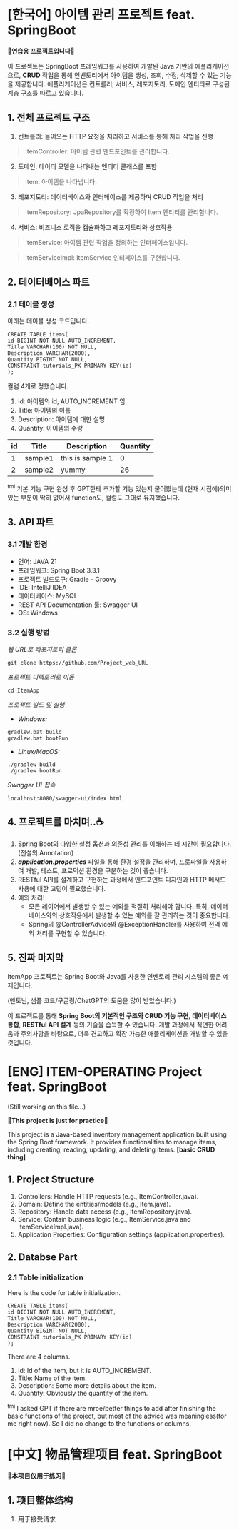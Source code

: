 # [한국어] 아이템 관리 프로젝트 feat. SpringBoot

**🤡연습용 프로젝트입니다🤡**

이 프로젝트는 SpringBoot 프레임워크를 사용하여 개발된 Java 기반의 애플리케이션으로, **CRUD** 작업을 통해 인벤토리에서 아이템을 생성, 조회, 수정, 삭제할 수 있는 기능을 제공합니다. 애플리케이션은 컨트롤러, 서비스, 레포지토리, 도메인 엔티티로 구성된 계층 구조를 따르고 있습니다.

## 1. 전체 프로젝트 구조

1. 컨트롤러: 들어오는 HTTP 요청을 처리하고 서비스를 통해 처리 작업을 진행

> ItemController: 아이템 관련 엔드포인트를 관리합니다.

2. 도메인: 데이터 모델을 나타내는 엔티티 클래스를 포함

> Item: 아이템을 나타냅니다.

3. 레포지토리: 데이터베이스와 인터페이스를 제공하며 CRUD 작업을 처리

> ItemRepository: JpaRepository를 확장하여 Item 엔티티를 관리합니다.

4. 서비스: 비즈니스 로직을 캡슐화하고 레포지토리와 상호작용

> ItemService: 아이템 관련 작업을 정의하는 인터페이스입니다.

> ItemServiceImpl: ItemService 인터페이스를 구현합니다.

## 2. 데이터베이스 파트

### 2.1 테이블 생성

아래는 테이블 생성 코드입니다.
```
CREATE TABLE items(
id BIGINT NOT NULL AUTO_INCREMENT,
Title VARCHAR(100) NOT NULL,
Description VARCHAR(2000),
Quantity BIGINT NOT NULL,
CONSTRAINT tutorials_PK PRIMARY KEY(id)
);
```
컬럼 4개로 정했습니다.

1. id: 아이템의 id, AUTO_INCREMENT 임
2. Title: 아이템의 이름
3. Description: 아이템에 대한 설명
4. Quantity: 아이템의 수량

| id | Title | Description | Quantity |
| --- | --- | --- | --- |
| 1 | sample1 | this is sample 1 | 0 |
| 2 | sample2 | yummy | 26 |

<sup>tmi</sup> 기본 기능 구현 완성 후 GPT한테 추가할 기능 있는지 물어봤는데 (현재 시점에)의미 있는 부분이 딱히 없어서 function도, 컬럼도 그대로 유지했습니다.

## 3. API 파트

### 3.1 개발 환경

- 언어: JAVA 21
- 프레임워크: Spring Boot 3.3.1
- 프로젝트 빌드도구: Gradle - Groovy
- IDE: IntelliJ IDEA
- 데이터베이스: MySQL
- REST API Documentation 툴: Swagger UI
- OS: Windows

### 3.2 실행 방법

*웹 URL로 레포지토리 클론*
```
git clone https://github.com/Project_web_URL
```

*프로젝트 디렉토리로 이동*
```
cd ItemApp
```

*프로젝트 빌드 및 실행*

- *Windows:*
```
gradlew.bat build
gradlew.bat bootRun
```

* *Linux/MacOS:*
```
./gradlew build
./gradlew bootRun
```

*Swagger UI 접속*
```
localhost:8080/swagger-ui/index.html
```

## 4. 프로젝트를 마치며..☕

1. Spring Boot의 다양한 설정 옵션과 의존성 관리를 이해하는 데 시간이 필요합니다. (전설의 Annotation)
2. ***application.properties*** 파일을 통해 환경 설정을 관리하며, 프로파일을 사용하여 개발, 테스트, 프로덕션 환경을 구분하는 것이 좋습니다.
3. RESTful API를 설계하고 구현하는 과정에서 엔드포인트 디자인과 HTTP 메서드 사용에 대한 고민이 필요했습니다.
4. 예외 처리!
   - 모든 레이어에서 발생할 수 있는 예외를 적절히 처리해야 합니다. 특히, 데이터베이스와의 상호작용에서 발생할 수 있는 예외를 잘 관리하는 것이 중요합니다.
   - Spring의 @ControllerAdvice와 @ExceptionHandler를 사용하여 전역 예외 처리를 구현할 수 있습니다.

## 5. 진짜 마지막  
ItemApp 프로젝트는 Spring Boot와 Java를 사용한 인벤토리 관리 시스템의 좋은 예제입니다.

(멘토님, 샘플 코드/구글링/ChatGPT의 도움을 많이 받았습니다.)

이 프로젝트를 통해 **Spring Boot의 기본적인 구조와 CRUD 기능 구현**, **데이터베이스 통합**, **RESTful API 설계** 등의 기술을 습득할 수 있습니다. 개발 과정에서 직면한 어려움과 주의사항을 바탕으로, 더욱 견고하고 확장 가능한 애플리케이션을 개발할 수 있을 것입니다.


# [ENG] ITEM-OPERATING Project feat. SpringBoot

(Still working on this file...)

**🤡This project is just for practice🤡**

This project is a Java-based inventory management application built using the Spring Boot framework.
It provides functionalities to manage items, including creating, reading, updating, and deleting items. **[basic CRUD thing]**

## 1. Project Structure

1. Controllers: Handle HTTP requests (e.g., ItemController.java).
2. Domain: Define the entities/models (e.g., Item.java).
3. Repository: Handle data access (e.g., ItemRepository.java).
4. Service: Contain business logic (e.g., ItemService.java and ItemServiceImpl.java).
5. Application Properties: Configuration settings (application.properties).

## 2. Databse Part

### 2.1 Table initialization

Here is the code for table initialization.
```
CREATE TABLE items(
id BIGINT NOT NULL AUTO_INCREMENT,
Title VARCHAR(100) NOT NULL,
Description VARCHAR(2000),
Quantity BIGINT NOT NULL,
CONSTRAINT tutorials_PK PRIMARY KEY(id)
);
```
There are 4 columns.

1. id: Id of the item, but it is AUTO_INCREMENT.
2. Title: Name of the item.
3. Description: Some more details about the item.
4. Quantity: Obviously the quantity of the item.

<sup>tmi</sup> I asked GPT if there are mroe/better things to add after finishing the basic functions of the project, but most of the advice was meaningless(for me right now). So I did no change to the functions or columns.


# [中文] 物品管理项目 feat. SpringBoot

**🤡本项目仅用于练习🤡**

## 1. 项目整体结构

1. 用于接受请求
